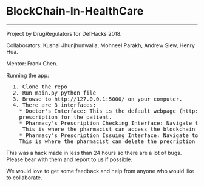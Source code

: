# BlockChain-In-HealthCare
--------------------------

Project by DrugRegulators for DefHacks 2018.

Collaborators: Kushal Jhunjhunwalla, Mohneel Parakh, Andrew Siew, Henry Hua.

Mentor: Frank Chen.

Running the app:
<pre>
  1. Clone the repo
  2. Run main.py python file
  3. Browse to http://127.0.0.1:5000/ on your computer.
  4. There are 3 interfaces:
    * Doctor's Interface: This is the default webpage (http://127.0.0.1:5000/) where the Doctor can add a
    prescription for the patient.
    * Pharmacy's Prescription Checking Interface: Navigate to http://127.0.0.1:5000/check to access this webpage.
     This is where the pharmacist can access the blockchain to check if the prescription ID given by custormer is valid or not.
    * Pharmacy's Prescription Issuing Interface: Navigate to http://127.0.0.1:5000/issue to access this webpage.
    This is where the pharmacist can delete the precription from the blockchain and thereby rendering the prescription invalid for further use.
</pre>

This was a hack made in less than 24 hours so there are a lot of bugs. Please bear with them and report to us if possible.

We would love to get some feedback and help from anyone who would like to collaborate.

